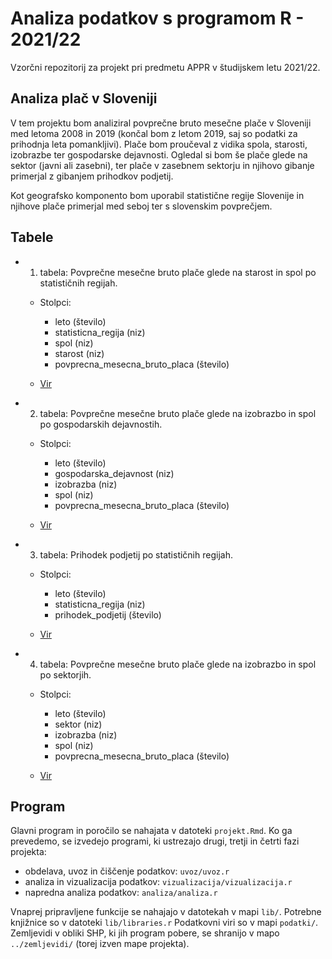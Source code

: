 # Analiza podatkov s programom R - 2021/22

Vzorčni repozitorij za projekt pri predmetu APPR v študijskem letu 2021/22. 

## Analiza plač v Sloveniji

V tem projektu bom analiziral povprečne bruto mesečne plače v Sloveniji med letoma 2008 in 2019 (končal bom z letom 2019, saj so podatki za prihodnja leta pomankljivi). Plače bom proučeval z vidika spola, starosti, izobrazbe  ter gospodarske dejavnosti. Ogledal si bom še plače glede na sektor (javni ali zasebni), ter plače v zasebnem sektorju in njihovo gibanje primerjal z gibanjem prihodkov podjetij.

Kot geografsko komponento bom uporabil statistične regije Slovenije in njihove plače primerjal med seboj ter s slovenskim povprečjem. 

## Tabele

  * 1. tabela: Povprečne mesečne bruto plače glede na starost in spol po statističnih regijah.
    + Stolpci: 
      + leto (število)
      + statisticna_regija (niz)
      + spol (niz)
      + starost (niz)
      + povprecna_mesecna_bruto_placa (število)
      
    + [Vir](https://pxweb.stat.si/SiStatData/pxweb/sl/Data/-/0711321S.px) 
   
  * 2. tabela: Povprečne mesečne bruto plače glede na izobrazbo in spol po gospodarskih dejavnostih.
    + Stolpci:
      + leto (število)
      + gospodarska_dejavnost (niz)
      + izobrazba (niz)
      + spol (niz)
      + povprecna_mesecna_bruto_placa (število)
      
    + [Vir](https://pxweb.stat.si/SiStatData/pxweb/sl/Data/-/0711310S.px)
    
  * 3. tabela: Prihodek podjetij po statističnih regijah.
    + Stolpci:
      + leto (število)
      + statisticna_regija (niz)
      + prihodek_podjetij (število)
      
    + [Vir](https://pxweb.stat.si/SiStatData/pxweb/sl/Data/-/1418806S.px)
    
  * 4. tabela: Povprečne mesečne bruto plače glede na izobrazbo in spol po sektorjih.
    + Stolpci:
      + leto (število)
      + sektor (niz)
      + izobrazba (niz)
      + spol (niz)
      + povprecna_mesecna_bruto_placa (število)
      
    + [Vir](https://pxweb.stat.si/SiStatData/pxweb/sl/Data/-/0711340S.px)



## Program

Glavni program in poročilo se nahajata v datoteki `projekt.Rmd`.
Ko ga prevedemo, se izvedejo programi, ki ustrezajo drugi, tretji in četrti fazi projekta:

* obdelava, uvoz in čiščenje podatkov: `uvoz/uvoz.r`
* analiza in vizualizacija podatkov: `vizualizacija/vizualizacija.r`
* napredna analiza podatkov: `analiza/analiza.r`

Vnaprej pripravljene funkcije se nahajajo v datotekah v mapi `lib/`.
Potrebne knjižnice so v datoteki `lib/libraries.r`
Podatkovni viri so v mapi `podatki/`.
Zemljevidi v obliki SHP, ki jih program pobere,
se shranijo v mapo `../zemljevidi/` (torej izven mape projekta).
